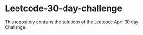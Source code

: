 # Leetcode-30-day-challenge
This repository contains the solutions of the Leetcode April 30 day Challenge.
